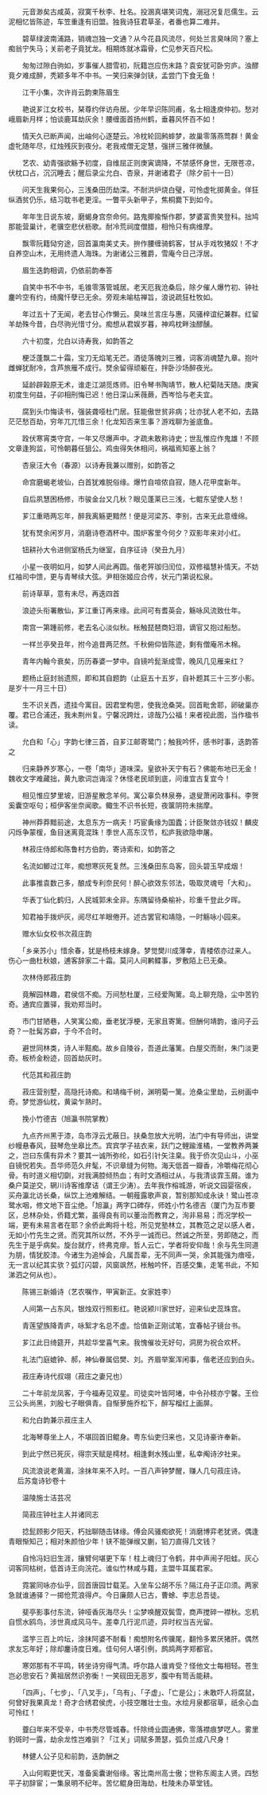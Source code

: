 <!-- { "loadSidebar": true } -->
　　元音渺矣古咸英，寂寞千秋李、杜名。投溷真堪笑词鬼，溺冠况复厄儒生。云泥相忆皆陈迹，车笠重逢有旧盟。独我诗狂君草圣，者番也算二难并。

　　碧草绿波南浦路，销魂岂独一文通？从今花县风流尽，何处兰言臭味同？塞上痴翁宁失马；关前老子竟犹龙。相期炼就冰霜骨，伫见参天百尺松。

　　匆匆过隙白驹如，岁事催人腊雪初，阮籍岂应伤末路？袁安犹可卧穷庐。浊醪竟夕难成醉，秃颖多年不中书。一笑归来弹剑铗，孟尝门下食无鱼！

　　江干小集，次许肖云韵柬陈眉生

　　艳说芗江女校书，琹尊约伴访舟居。少年早识陈同甫，名士相逢庾仲初。愁对峨眉新月样；怕谈鹿耳劫灰余！腰缠面首扬州鹤，垂暮风怀百不如！

　　情天久已断声闻，出岫何心逐楚云。冷枕轮回鹒蟀梦，故巢零落燕莺群！黄金虚牝随年尽，红烛残灰到夜分。老我戒僧无定慧，强拼三雅伴微醺。

　　艺农、幼青强欲觞予初度，自维屈正则庚寅谪降，不禁感怀身世，无限苍凉，伏枕口占，沉沉睡去；醒后录尘允白、杏泉，并谢诸君子（除夕前十一日）

　　问天生我果何心，三浅桑田历劫深。不耐洪炉烧白璧，可怜虚牝掷黄金。佯狂纵酒贫仍乐，结习耽书老更淫。一瞥平头新甲子，焦桐爨下到如今。

　　年年生日说东坡，磨蝎身宫奈命何。路鬼揶揄惭作郡，梦婆富贵笑登科。拙鸠那能营巢计，老骥空悲伏枥歌。耐冷荒祠度僧腊，相怜只有病维摩。

　　飘零阮籍恸穷途，回首瀛南美丈夫。拚作腰缠骑鹤客，甘从手戏牧猪奴！不才自养空山木，无用终遗人海珠。为谢诸公三雅爵，雪庵今日己浮居。

　　眉生迭韵相调，仍依前韵奉答

　　自笑中书不中书，毛锥零落管城居。老天厄我沧桑后，除夕催人爆竹初、钟社鏖吟空有约，绮魔忏孽已无余。旁观未喻枯禅旨，浪说疏狂杜牧如。

　　年过五十了无闻，老去甘心作懒云。臭味兰言庄与惠，风骚梓谊纪兼群。红留羊劫殊今昔，白尽驹光惜寸分。痴想从君娱岁暮，神鸡枕畔浊醪醺。

　　六十初度，允白以诗寿我，如韵答之

　　梗泛蓬飘二十霜，宝刀无焰笔无芒。酒徒落魄刘三雅，词客消魂楚九章。抱叶雌蝉犹耐冷，含芦旅雁不成行。燹余留得顽躯在，拌卧沙场醉夜光。

　　延龄辟榖原无术，谁走江湖觅炼师。旧令琴书陶靖节，散人杞菊陆天随。庚寅初度生何益，子卯相刑悔已迟！他日深山釆薇蕨，西岑恰与老夫宜。

　　腐到头巾悔读书，强装聋哑杜门居。狂能傲世贫非病；壮亦犹人老不如，去路茫茫愁百劫，穷年兀兀惜三余！化龙知否来生事？游戏聊为釜底鱼。

　　跧伏寒宵类守宫，一年又尽爆声中。才疏未敢称诗史；世乱惟应作鬼雄！不顾文章逢狗监，可怜朝暮任狙公。鸡虫得失休相问，祸福焉知塞上翁？

　　杏泉汪大令（春源）以诗寿我兼以赠别，如韵答之

　　命宫磨蝎老坡仙，白首犹难脱俗缘。爆竹自喧侬自寂，随人花甲度新年。

　　自后夙慧困杨修，市骏金台又几秋？眼见蓬莱已三浅，七鲲东望使人愁！

　　芗江重晤两忘年，醉我离觞更黯然！便是河梁苏、李别，古来无此意缠绵。

　　犹有燹余闲岁月，消磨诗卷酒杯中。围炉客里今何夕？双影年来对小红。

　　钮耕孙大令进侧室杨氏为继室，自序征诗（癸丑九月）

　　小星一夜明如月，如梦人间此再圆。偕老笄珈归闰位，双修福慧补情天。不妨红袖司中馈，更与青琴续大弦。尹相张姬应合传，状元门第说松泉。

　　前诗草草，意有未尽，再迭四首

　　浪迹头衔署散仙，芗江重订再来缘。此间可有耆英会，觞咏风流致仕年。

　　南宫一第踵前修，老去名心淡似秋。枨触琵琶商妇泪，谪官又抱过船愁。

　　一样兰亭癸丑年，拊今追昔两茫然。千秋俯仰皆陈迹，剩有僧庵吊木棉。

　　青年内翰今衰矣，历历春婆一梦中。自镜吟髭渐成雪，晚风几见雁来红？

　　题杨止庭封翁遗照，即和其自题韵（止庭五十五岁，自补题其三十三岁小影。是岁十一月三十日）

　　生不识关西，遗挂今寓目。因君堂构思，使我沧桑哭。回首毗舍耶，卵破巢亦覆。君已合浦还，我未荆州复。宁馨况跨灶，谅哉乃公福！来者视此图，当作楹书读。

　　允白和「心」字韵七律三首，自芗江邮寄鹭门；触我吟怀，感书时事，迭韵答之

　　归来静养岁寒心，一卷「南华」道味深。皇欲补天宁有石？佛能布地已无金！魏收文字难藏拙，黄九歌词岂诲淫？休怪老民顽到底，问谁宜古复宜今！

　　相见惟应梦里坡，旧游星散念羊何。寓公辜负林泉券，退叟萧闲政事科。李贺奚囊空呕句；桓伊客坐奈闻歌。鲰生不识书长短，夜箧阴符未揣摩。

　　神州莽莽黯前途，太息东方一病夫！巧宦夤缘为国蠹；计臣聚敛亦钱奴！麟皮闪烁争蒙楥，鱼目迷离竟混珠！季世人高东汉节，松庐我欲隐申屠。

　　林菽庄侍郎和陈鲁村方伯韵，寄诗索和，如韵答之

　　名流如鲫过江年，痴想寒灰死复然。三浅桑田东岛客，回头碧玉早成烟！

　　此事推袁数己多，酿成专利奈民何！醉心欲效东邻法，吸取灵魂号「大和」。

　　华表丁仙化鹤归，人民城郭未全非。东隅留待桑榆补，珍重千登此夕晖。

　　知君袖手拨炉灰，阅尽红羊眼倦开。述古罢官和靖隐，一时觞咏小园来。

　　赠水仙女校书次菽庄韵

　　「乡亲苏小」惜余春，犹是杨枝未嫁身。梦觉樊川成薄幸，青楼侬亦过来人。伤心一曲杜秋娘，逋客辞家二十霜。莫问人间鹣鲽事，罗敷陌上已无桑。

　　次林侍郎菽庄韵

　　竟解园林趣，君侯信不痴。万间愁杜厦，三经爱陶篱。岛上聊充隐，尘中苦钓奇。通宾应置驿，我劝郑当时。

　　市门甘陋巷，人笑寓公痴，垂老犹浮梗，无家且寄篱。但酬何靖韵，谁问子云奇？一肚髯苏癖，于今不合时。

　　避世同林类，诗人半黠痴。故乡自陵谷，吾道此藩篱。白屋交而耐，朱门淡更奇。板桥金粉迹，回首劫灰时。

　　代范其和菽庄韵

　　菽庄营别墅，高隐托诗痴。和靖梅千树，渊明菊一篱。沧桑尘里劫，云树画中奇。梦觉游仙枕，黄粱乍熟时。

　　挽小竹德吉（旭瀛书院掌教）

　　九点齐州黑于漆，岛市浮云尤蔽日。扶桑忽放大光明，法门中有导师出，讲堂纱幔悬春风，鼓琴危坐皋比杰。宾宾学子袪衣来，跃门之鲤踰淮橘，一堂教养两兼之，岂曰东儒有异术？要其一诚所弥纶，如石引针矢注臬。我于侨次见山斗，小巫自镜怳若失。吾华师范久弁髦，不识章缝为何物。海天低首一瓣香，冷嚼梅花彻心骨。有时道义相切劘，对我满腔倾热血；有时文酒相过从，与我清谈霏玉屑。谁为桑户莫逆交，辋川诗客维摩诘（谓王少涛）。去年我作榕城游，听说文园婴宿疾，买舟瀛北访长桑，纵饮上池难解结。一朝薤露歌声哀，暂别那知成永诀！鹭山苍凉鹭水咽，修文地下音尘绝。「旭瀛」两字口碑存，师姓小竹名德吉（厦门为互市要区，总林杂处，侨籍尤繁，虽得良有司以董治而教育之，洵非易易；而况学校一端，更有未易言者在耶？余侨此眴将十稔，所见党塾林立，其教范之足以感人者，无如小竹先生之贤。而究其所以然，不外乎一诚而已。然诚之所至，劳即随之，而先生于是乎病矣。旋台就疗，终弗克瘳。哲人云亡，学者将安仰哉！余与先生同道为朋，情犹胶漆。今诸生为追悼会，凡属吾辈，无不同声一哭，余其能强为瘖哑，无一言以纪其实欤？弧灯闪碧，风窗飒然，枨触吟怀，百感交集，走笔书此，不知涕泗之何从也）。 

　　陈锡三新婚诗（艺农嘱作，甲寅新正。女家姓李）

　　人间第一占东风，银烛双行照影红。艳说颍川家世好，迎来仙史蕊珠宫。

　　青莲望族降青庐，咏絮才名总不虚。恰值新正刚试笔，宜春帖子镜台书。

　　芗江此日绮筵开，共趁华堂喜气来。我愧催妆无好句，洞房为祝合欢杯。

　　礼法门庭媲钟、郝，神仙眷属侣樊、刘。齐眉举案浑闲事，偕老还应到白头。

　　菽庄寿诗代叔翊（菽庄之妻兄也）

　　二十年前龙凤客，于今福寿见双星。司徒奕叶皆阿堵，中令孙枝亦宁馨。王俭三公头尚黑，刘殷七子眼俱青。自惭萝施乔松下，醉写榴红上画屏。

　　和允白韵兼示菽庄主人

　　北海琴尊坐上人，不堪回首旧鲲身。粤东仙吏归来也，又见诗豪许奉新。

　　到此宁然已死灰，得宗天赋是樗材。相逢剩水残山里，私幸阄诗汐社来。

　　风流浪说老黄湄，涂抹年来不入时。一百八声钟梦醒，赚人几句菽庄诗。  
　 
后苏龛诗钞卷十

　　温陵施士洁芸况

　　简菽庄钟社主人并诸同志

　　捻髭顾影夕阳天，朽拙聊随击钵缘。傅会风骚痴欲死！消磨博弈老犹贤。偶逢青眼惭知己；相对朱颜怕少年！铗不能弹缑又蒯，铅刀直得几文钱？

　　自怜冯妇旧生涯，攘臂何堪更下车！柱上魂归丁令鹤，井中声闹子阳蛙。灰心词客同枯树，低首诗王向浣花。谁似竹林咸与籍，主盟牛耳属君家。

　　霓裳同咏亦仙乎，回首唐园廿载芜。入坐车公胡不乐？隔江舟子正卬须。两家急就谁通驿？一掷伧荒浪得卢。今日廉颇人已古，曹蜍、李志总吾徒。

　　斐亭影事付东流，钟哑香灰海尽头！尘梦唤醒双鬓雪，商声搅碎一襟秋。忘机自惯水鸥鸟，涉世真成风马牛。差幸几行泥爪迹，异时权当吉光留。

　　滥竽三百上吟坛，涂抹阿婆不耐看！痴想附名传骥尾，翻怜多累厌猪肝。偶然求友忘年好；除却鏖诗度日难。佳句何人堪引例，鹧鸪两字郑都官。

　　寒郊那有不平鸣，转坐诗穷得气清。呼尔路人谁肯受？怪他文士每相轻。苍生岂必思安石？黄祖居然识弥衡！一笑砚田无恶岁，腹中有笥舌能耕。

　　「四声」、「七步」、「八叉手」，「乌有」、「子虚」、「亡是公」；未敢吓人将腐鼠，何曾好我果真龙！奇才合绣君侯虎，小技空雕壮士虫。水绘月泉都宿草，祇余心血可怜红！

　　虀臼年来不受辛，中书秃尽管城春。忏除绮业圆通佛，零落襟痕梦呓人。雾里豹斑时一露，劫余龙性岂难驯？「江关」词赋多萧瑟，弧负兰成八尺身！

　　林健人公子见和前韵，迭韵酬之

　　入山何暇更忧天，准备奚囊谢俗缘。客比南州高士傲；世称东阁主人贤。四愁平子初辞宦；一集泉明不纪年。苦忆鲲身田海劫，杜陵未办草堂钱。

